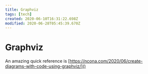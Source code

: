 ```yaml
---
title: Graphviz
tags: [tech]
created: 2020-06-10T16:31:22.698Z
modified: 2020-06-28T05:45:39.670Z
---
```


# Graphviz

An amazing quick reference is [https://ncona.com/2020/06/create-diagrams-with-code-using-graphviz/]()


